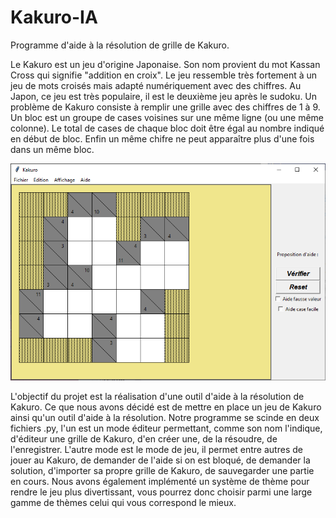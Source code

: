 # Kakuro-IA
Programme d'aide à la résolution de grille de Kakuro.

Le Kakuro est un jeu d'origine Japonaise. Son nom provient du mot Kassan Cross qui signifie "addition en croix". Le jeu ressemble très fortement à un jeu de mots croisés mais adapté
numériquement avec des chiffres. Au Japon, ce jeu est très populaire, il est le deuxième jeu
après le sudoku. Un problème de Kakuro consiste à remplir une grille avec des chiffres de 1 à 9.
Un bloc est un groupe de cases voisines sur une même ligne (ou une même colonne). Le total de
cases de chaque bloc doit être égal au nombre indiqué en début de bloc. Enfin un même chifre
ne peut apparaître plus d'une fois dans un même bloc.

![](https://github.com/fayharinn/Kakuro-IA/blob/main/Capture.PNG)

L'objectif du projet est la réalisation d'une outil d'aide à la résolution de Kakuro. Ce que
nous avons décidé est de mettre en place un jeu de Kakuro ainsi qu'un outil d'aide à la résolution.
Notre programme se scinde en deux fichiers .py, l'un est un mode éditeur permettant,
comme son nom l'indique, d'éditeur une grille de Kakuro, d'en créer une, de la résoudre, de
l'enregistrer. L'autre mode est le mode de jeu, il permet entre autres de jouer au Kakuro, de
demander de l'aide si on est bloqué, de demander la solution, d'importer sa propre grille de
Kakuro, de sauvegarder une partie en cours. Nous avons également implémenté un système de
thème pour rendre le jeu plus divertissant, vous pourrez donc choisir parmi une large gamme
de thèmes celui qui vous correspond le mieux.
